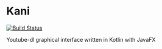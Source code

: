 # Kani
[![Build Status](https://travis-ci.com/sanyarnd/kani.svg?token=c8T7kJ3MJU9c6yPUJucv&branch=master)](https://travis-ci.com/sanyarnd/kani)

Youtube-dl graphical interface written in Kotlin with JavaFX
